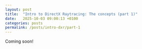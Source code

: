 ```yaml
---
layout: post
title:  "Intro to DirectX Raytracing: The concepts (part 1)"
date:   2025-10-03 09:00:13 +0100
categories: posts
permalink: /posts/intro-dxr/part-1
---
```


Coming soon!